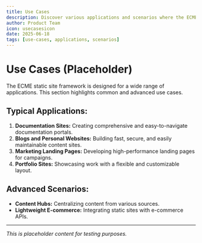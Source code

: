 ```yaml
---
title: Use Cases
description: Discover various applications and scenarios where the ECME framework excels.
author: Product Team
icon: usecasesicon
date: 2025-06-18
tags: [use-cases, applications, scenarios]
---
```


# Use Cases (Placeholder)

The ECME static site framework is designed for a wide range of applications. This section highlights common and advanced use cases.

## Typical Applications:

1.  **Documentation Sites:** Creating comprehensive and easy-to-navigate documentation portals.
2.  **Blogs and Personal Websites:** Building fast, secure, and easily maintainable content sites.
3.  **Marketing Landing Pages:** Developing high-performance landing pages for campaigns.
4.  **Portfolio Sites:** Showcasing work with a flexible and customizable layout.

## Advanced Scenarios:

* **Content Hubs:** Centralizing content from various sources.
* **Lightweight E-commerce:** Integrating static sites with e-commerce APIs.

---

*This is placeholder content for testing purposes.*